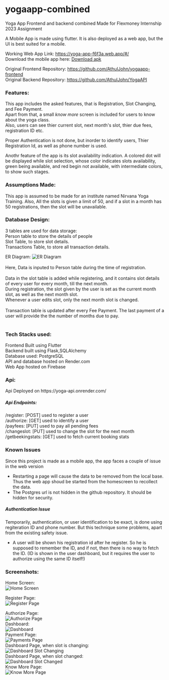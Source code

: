 # yogaapp-combined

Yoga App Frontend and backend combined
Made for Flexmoney Internship 2023 Assignment

A Mobile App is made using flutter. It is also deployed as a web app, but the UI is best suited for a mobile.

Working Web App Link: https://yoga-app-f6f3a.web.app/#/<br>
Download the mobile app here: [Download apk](app.apk)

Original Frontend Repository: https://github.com/AthulJohn/yogaapp-frontend<br>
Original Backend Repository: https://github.com/AthulJohn/YogaAPI

<h3>Features:</h3>
This app includes the asked features, that is Registration, Slot Changing, and Fee Payment.<br>
Apart from that, a small <i>know more</i> screen is included for users to know about the yoga class.<br>
Also, users can see thier current slot, next month's slot, thier due fees, registration ID etc.

Proper Authentication is not done, but inorder to identify users, Thier Registration Id, as well as phone number is used.

Anothr feature of the app is its slot availability indication. A colored dot will be displayed while slot selection, whose color indicates slots availability, green being available, and red begin not available, with intermediate colors, to show such stages.

<h3>Assumptions Made:</h3>
This app is assumed to be made for an institute named Nirvana Yoga Training.
Also, All the slots is given a limit of 50, and if a slot in a month has 50 registrations, then the slot will be unavailable.

<h3>Database Design:</h3>
3 tables are used for data storage:<br>
Person table to store the details of people<br>
Slot Table, to store slot details.<br>
Transactions Table, to store all transaction details.

ER Diagram:
![ER Diagram](ER-Diagram.png)
<br><br>
Here, Data is inputed to Person table during the time of registration.<br><br>
Data in the slot table is added while registering, and it contains slot details of every user for every month, till the next month.<br>
During registration, the slot given by the user is set as the current month slot, as well as the next month slot.<br>
Whenever a user edits slot, only the next month slot is changed.<br><br>
Transaction table is updated after every Fee Payment. The last payment of a user will provide the the number of months due to pay.<br><br>

<h3>Tech Stacks used:</h3>
Frontend Built using Flutter<br>
Backend built using Flask,SQLAlchemy<br>
Database used: PostgreSQL<br>
API and database hosted on Render.com<br>
Web App hosted on Firebase

<h3>Api:</h3>
Api Deployed on https://yoga-api.onrender.com/
<h5>Api Endpoints:</h5>
/register: [POST] used to register a user<br>
/authorize: [GET] used to identify a user<br>
/payfees: [PUT] used to pay all pending fees<br>
/changeslot: [PUT] used to change the slot for the next month<br>
/getbeekingstats: [GET] used to fetch current booking stats

<h3>Known Issues</h3>
Since this project is made as a mobile app, the app faces a couple of issue in the web version
  <ul>
    <li>Restarting a page will cause the data to be removed from the local base. Thus the web app shoud be started from the homescreen to recollect the data.</li>
    <li>The Postgres url is not hidden in the github repository. It should be hidden for security.</li>
  </ul>
  <h5>Authentication Issue</h5>
  Temporarily, authentication, or user identification to be exact, is done using regiteration ID and phone number. But this technique some problems, apart from the existing safety issue.
  <ul>
    <li>A user will be shown his registration id after he register. So he is supposed to remember the ID, and if not, then there is no way to fetch the ID. (ID is shown in the user dashboard, but it requires the user to authorize using the same ID itself!)</li>
  </ul>


<h3>Screenshots:</h3>
  
Home Screen:<br>
![Home Screen](homepage.jpg)<br>

Register Page:<br>
![Register Page](register-form.jpg)<br>

Authorize Page:<br>
![Authorize Page](authorize.jpg)<br>
Dashboard:<br>
![Dashboard](dashboard.jpg)<br>
Payment Page:<br>
![Payments Page](payment.jpg)<br>
Dashboard Page, when slot is changing:<br>
![Dashboard Slot Changing](dashboard-selectslot.jpg)<br>
Dashboard Page, when slot changed:<br>
![Dashboard Slot Changed](dashboard-slotchange.jpg)<br>
Know More Page:<br>
![Know More Page](knowmore.jpg)<br>




